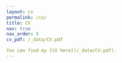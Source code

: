 ```yaml
---
layout: cv
permalink: /cv/
title: CV
nav: true
nav_order: 5
cv_pdf: /_data/CV.pdf

You can find my [CV here](/_data/CV.pdf).
---
```

